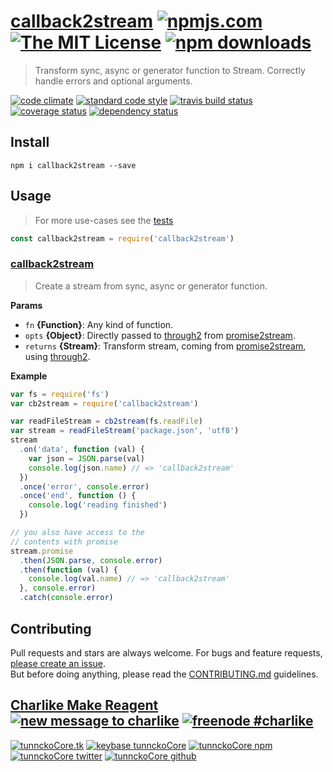 # [callback2stream][author-www-url] [![npmjs.com][npmjs-img]][npmjs-url] [![The MIT License][license-img]][license-url] [![npm downloads][downloads-img]][downloads-url] 

> Transform sync, async or generator function to Stream. Correctly handle errors and optional arguments.

[![code climate][codeclimate-img]][codeclimate-url] [![standard code style][standard-img]][standard-url] [![travis build status][travis-img]][travis-url] [![coverage status][coveralls-img]][coveralls-url] [![dependency status][david-img]][david-url]

## Install
```
npm i callback2stream --save
```

## Usage
> For more use-cases see the [tests](./test.js)

```js
const callback2stream = require('callback2stream')
```

### [callback2stream](index.js#L51)
> Create a stream from sync, async or generator function.

**Params**

* `fn` **{Function}**: Any kind of function.    
* `opts` **{Object}**: Directly passed to [through2][] from [promise2stream][].    
* `returns` **{Stream}**: Transform stream, coming from [promise2stream][], using [through2][].  

**Example**

```js
var fs = require('fs')
var cb2stream = require('callback2stream')

var readFileStream = cb2stream(fs.readFile)
var stream = readFileStream('package.json', 'utf8')
stream
  .on('data', function (val) {
    var json = JSON.parse(val)
    console.log(json.name) // => 'callback2stream'
  })
  .once('error', console.error)
  .once('end', function () {
    console.log('reading finished')
  })

// you also have access to the
// contents with promise
stream.promise
  .then(JSON.parse, console.error)
  .then(function (val) {
    console.log(val.name) // => 'callback2stream'
  }, console.error)
  .catch(console.error)
```

## Contributing
Pull requests and stars are always welcome. For bugs and feature requests, [please create an issue](https://github.com/hybridables/callback2stream/issues/new).  
But before doing anything, please read the [CONTRIBUTING.md](./CONTRIBUTING.md) guidelines.

## [Charlike Make Reagent](http://j.mp/1stW47C) [![new message to charlike][new-message-img]][new-message-url] [![freenode #charlike][freenode-img]][freenode-url]

[![tunnckoCore.tk][author-www-img]][author-www-url] [![keybase tunnckoCore][keybase-img]][keybase-url] [![tunnckoCore npm][author-npm-img]][author-npm-url] [![tunnckoCore twitter][author-twitter-img]][author-twitter-url] [![tunnckoCore github][author-github-img]][author-github-url]

[promise2stream]: https://github.com/hybridables/promise2stream
[through2]: https://github.com/rvagg/through2

[npmjs-url]: https://www.npmjs.com/package/callback2stream
[npmjs-img]: https://img.shields.io/npm/v/callback2stream.svg?label=callback2stream

[license-url]: https://github.com/hybridables/callback2stream/blob/master/LICENSE
[license-img]: https://img.shields.io/npm/l/callback2stream.svg

[downloads-url]: https://www.npmjs.com/package/callback2stream
[downloads-img]: https://img.shields.io/npm/dm/callback2stream.svg

[codeclimate-url]: https://codeclimate.com/github/hybridables/callback2stream
[codeclimate-img]: https://img.shields.io/codeclimate/github/hybridables/callback2stream.svg

[travis-url]: https://travis-ci.org/hybridables/callback2stream
[travis-img]: https://img.shields.io/travis/hybridables/callback2stream/master.svg

[coveralls-url]: https://coveralls.io/r/hybridables/callback2stream
[coveralls-img]: https://img.shields.io/coveralls/hybridables/callback2stream.svg

[david-url]: https://david-dm.org/hybridables/callback2stream
[david-img]: https://img.shields.io/david/hybridables/callback2stream.svg

[standard-url]: https://github.com/feross/standard
[standard-img]: https://img.shields.io/badge/code%20style-standard-brightgreen.svg

[author-www-url]: http://www.tunnckocore.tk
[author-www-img]: https://img.shields.io/badge/www-tunnckocore.tk-fe7d37.svg

[keybase-url]: https://keybase.io/tunnckocore
[keybase-img]: https://img.shields.io/badge/keybase-tunnckocore-8a7967.svg

[author-npm-url]: https://www.npmjs.com/~tunnckocore
[author-npm-img]: https://img.shields.io/badge/npm-~tunnckocore-cb3837.svg

[author-twitter-url]: https://twitter.com/tunnckoCore
[author-twitter-img]: https://img.shields.io/badge/twitter-@tunnckoCore-55acee.svg

[author-github-url]: https://github.com/tunnckoCore
[author-github-img]: https://img.shields.io/badge/github-@tunnckoCore-4183c4.svg

[freenode-url]: http://webchat.freenode.net/?channels=charlike
[freenode-img]: https://img.shields.io/badge/freenode-%23charlike-5654a4.svg

[new-message-url]: https://github.com/tunnckoCore/ama
[new-message-img]: https://img.shields.io/badge/ask%20me-anything-green.svg